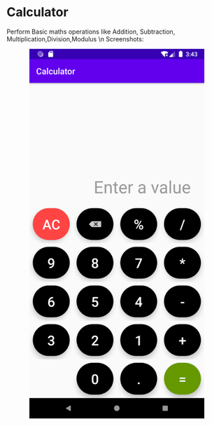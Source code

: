 # Calculator
Perform Basic maths operations like Addition, Subtraction, Multiplication,Division,Modulus \n
Screenshots:
 
<div align="center">
    <img src="/screenshots/calculator%20screen.png" width="400px"</img> 
</div>

